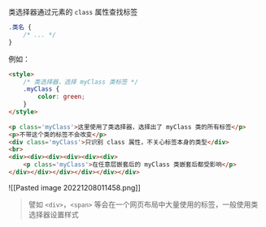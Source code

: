 类选择器通过元素的 `class` 属性查找标签

```CSS
.类名 {
    /* ... */
}
```

例如：

```HTML
<style>
    /* 类选择器，选择 myClass 类标签 */
    .myClass {  
        color: green;  
    }  
</style>  
  
<p class='myClass'>这里使用了类选择器，选择出了 myClass 类的所有标签</p>  
<p>不带这个类的标签不会改变</p>  
<div class='myClass'>只识别 class 属性，不关心标签本身的类型</div>
<br>
<div><div><div><div><div><div>
    <p class='myClass'>在任意层嵌套后的 myClass 类嵌套后都受影响</p>
</div></div></div></div></div></div>
```

![[Pasted image 20221208011458.png]]

> 譬如 `<div>`，`<span>` 等会在一个网页布局中大量使用的标签，一般使用类选择器设置样式
